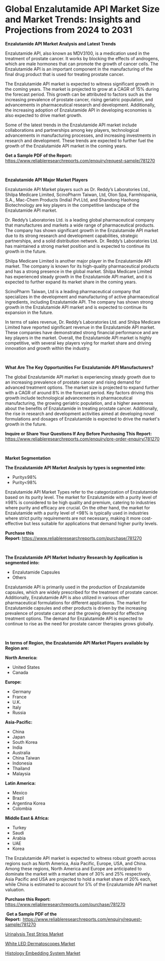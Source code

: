 <p><h1>Global Enzalutamide API Market Size and Market Trends: Insights and Projections from 2024 to 2031</h1></p><p><strong>Enzalutamide API Market Analysis and Latest Trends</strong></p>
<p><p>Enzalutamide API, also known as MDV3100, is a medication used in the treatment of prostate cancer. It works by blocking the effects of androgens, which are male hormones that can promote the growth of cancer cells. The Enzalutamide API is an important component in the manufacturing of the final drug product that is used for treating prostate cancer.</p><p>The Enzalutamide API market is expected to witness significant growth in the coming years. The market is projected to grow at a CAGR of 15% during the forecast period. This growth can be attributed to factors such as the increasing prevalence of prostate cancer, rising geriatric population, and advancements in pharmaceutical research and development. Additionally, the increasing adoption of Enzalutamide API in developing economies is also expected to drive market growth.</p><p>Some of the latest trends in the Enzalutamide API market include collaborations and partnerships among key players, technological advancements in manufacturing processes, and increasing investments in research and development. These trends are expected to further fuel the growth of the Enzalutamide API market in the coming years.</p></p>
<p><strong>Get a Sample PDF of the Report:&nbsp;</strong> <a href="https://www.reliableresearchreports.com/enquiry/request-sample/781270">https://www.reliableresearchreports.com/enquiry/request-sample/781270</a></p>
<p>&nbsp;</p>
<p><strong>Enzalutamide API Major Market Players</strong></p>
<p><p>Enzalutamide API Market players such as Dr. Reddy’s Laboratories Ltd., Shilpa Medicare Limited, ScinoPharm Taiwan, Ltd, Olon Spa, Farmhispania, S.A., Mac-Chem Products (India) Pvt.Ltd, and Shandong Haohong Biotechnology are key players in the competitive landscape of the Enzalutamide API market.</p><p>Dr. Reddy’s Laboratories Ltd. is a leading global pharmaceutical company that manufactures and markets a wide range of pharmaceutical products. The company has shown significant growth in the Enzalutamide API market due to its strong research and development capabilities, strategic partnerships, and a solid distribution network. Dr. Reddy’s Laboratories Ltd. has maintained a strong market position and is expected to continue its growth in the future.</p><p>Shilpa Medicare Limited is another major player in the Enzalutamide API market. The company is known for its high-quality pharmaceutical products and has a strong presence in the global market. Shilpa Medicare Limited has experienced steady growth in the Enzalutamide API market, and it is expected to further expand its market share in the coming years.</p><p>ScinoPharm Taiwan, Ltd is a leading pharmaceutical company that specializes in the development and manufacturing of active pharmaceutical ingredients, including Enzalutamide API. The company has shown strong growth in the Enzalutamide API market and is expected to continue its expansion in the future.</p><p>In terms of sales revenue, Dr. Reddy’s Laboratories Ltd. and Shilpa Medicare Limited have reported significant revenue in the Enzalutamide API market. These companies have demonstrated strong financial performance and are key players in the market. Overall, the Enzalutamide API market is highly competitive, with several key players vying for market share and driving innovation and growth within the industry.</p></p>
<p>&nbsp;</p>
<p><strong>What Are The Key Opportunities For Enzalutamide API Manufacturers?</strong></p>
<p><p>The global Enzalutamide API market is experiencing steady growth due to an increasing prevalence of prostate cancer and rising demand for advanced treatment options. The market size is projected to expand further with a CAGR of around 8% in the forecast period. Key factors driving this growth include technological advancements in pharmaceutical manufacturing, the growing geriatric population, and a higher awareness about the benefits of Enzalutamide in treating prostate cancer. Additionally, the rise in research and development activities aimed at developing novel formulations and dosages of Enzalutamide is expected to drive the market's growth in the future.</p></p>
<p><strong>Inquire or Share Your Questions If Any Before Purchasing This Report:</strong> <a href="https://www.reliableresearchreports.com/enquiry/pre-order-enquiry/781270">https://www.reliableresearchreports.com/enquiry/pre-order-enquiry/781270</a></p>
<p>&nbsp;</p>
<p><strong>Market Segmentation</strong></p>
<p><strong>The Enzalutamide API Market Analysis by types is segmented into:</strong></p>
<p><ul><li>Purity≥98%</li><li>Purity<98%</li></ul></p>
<p><p>Enzalutamide API Market Types refer to the categorization of Enzalutamide based on its purity level. The market for Enzalutamide with a purity level of ≥98% is considered to be high quality and premium, catering to industries where purity and efficacy are crucial. On the other hand, the market for Enzalutamide with a purity level of <98% is typically used in industries where strict purity requirements are not necessary, making it more cost-effective but less suitable for applications that demand higher purity levels.</p></p>
<p><strong>Purchase this Report:&nbsp;</strong><a href="https://www.reliableresearchreports.com/purchase/781270">https://www.reliableresearchreports.com/purchase/781270</a></p>
<p>&nbsp;</p>
<p><strong>The Enzalutamide API Market Industry Research by Application is segmented into:</strong></p>
<p><ul><li>Enzalutamide Capsules</li><li>Others</li></ul></p>
<p><p>Enzalutamide API is primarily used in the production of Enzalutamide capsules, which are widely prescribed for the treatment of prostate cancer. Additionally, Enzalutamide API is also utilized in various other pharmaceutical formulations for different applications. The market for Enzalutamide capsules and other products is driven by the increasing prevalence of prostate cancer and the growing demand for effective treatment options. The demand for Enzalutamide API is expected to continue to rise as the need for prostate cancer therapies grows globally.</p></p>
<p>&nbsp;</p>
<p><strong>In terms of Region, the Enzalutamide API Market Players available by Region are:</strong></p>
<p>
    <p> <strong> North America: </strong>
        <ul>
            <li>United States</li>
            <li>Canada</li>
        </ul>
        </p> 
    <p> <strong> Europe: </strong>
        <ul>
            <li>Germany</li>
            <li>France</li>
            <li>U.K.</li>
            <li>Italy</li>
            <li>Russia</li>
        </ul>
        </p> 
    <p> <strong> Asia-Pacific: </strong>
        <ul>
            <li>China</li>
            <li>Japan</li>
            <li>South Korea</li>
            <li>India</li>
            <li>Australia</li>
            <li>China Taiwan</li>
            <li>Indonesia</li>
            <li>Thailand</li>
            <li>Malaysia</li>
        </ul>
        </p> 
    <p> <strong> Latin America: </strong>
        <ul>
            <li>Mexico</li>
            <li>Brazil</li>
            <li>Argentina Korea</li>
            <li>Colombia</li>
        </ul>
        </p> 
    <p> <strong> Middle East & Africa: </strong>
        <ul>
            <li>Turkey</li>
            <li>Saudi</li>
            <li>Arabia</li>
            <li>UAE</li>
            <li>Korea</li>
        </ul>
    </p>
    </p>
<p><p>The Enzalutamide API market is expected to witness robust growth across regions such as North America, Asia Pacific, Europe, USA, and China. Among these regions, North America and Europe are anticipated to dominate the market with a market share of 30% and 25% respectively. Asia Pacific and USA are projected to hold a market share of 20% each, while China is estimated to account for 5% of the Enzalutamide API market valuation.</p></p>
<p><strong>Purchase this Report: </strong><a href="https://www.reliableresearchreports.com/purchase/781270">https://www.reliableresearchreports.com/purchase/781270</a></p>
<p>&nbsp;<strong>Get a Sample PDF of the Report:&nbsp;&nbsp;</strong><a href="https://www.reliableresearchreports.com/enquiry/request-sample/781270">https://www.reliableresearchreports.com/enquiry/request-sample/781270</a></p>
<p><strong></strong></p>
<p><p><a href="https://view.publitas.com/reportprime-1/urinalysis-test-strips-market-insights-market-players-and-forecast-till-2030/">Urinalysis Test Strips Market</a></p><p><a href="https://view.publitas.com/reportprime-1/white-led-dermatoscopes-market-share-market-new-trends-analysis-report-by-type-by-application-by-end-use-by-region-and-segment-forecasts-2023-2030/">White LED Dermatoscopes Market</a></p><p><a href="https://view.publitas.com/reportprime-1/histology-embedding-system-market-size-focuses-on-market-dynamics-in-depth-analysis-and-future-projections-of-its-market-forecasted-for-period-from-2023-to-2030/">Histology Embedding System Market</a></p></p>